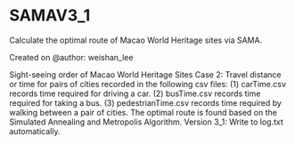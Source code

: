 # SAMAV3_1
 Calculate the optimal route of Macao World Heritage sites via SAMA.

Created on 
@author: weishan_lee

Sight-seeing order of Macao World Heritage Sites
Case 2: Travel distance or time for pairs of cities recorded in the following csv files: 
        (1) carTime.csv records time required for driving a car.
        (2) busTime.csv records time required for taking a bus.
        (3) pedestrianTime.csv records time required by walking between a pair of cities.
        The optimal route is found based on the Simulated Annealing and Metropolis Algorithm. 
Version 3_1: Write to log.txt automatically.